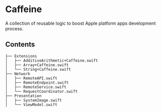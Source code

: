 # Caffeine

A collection of reusable logic to boost Apple platform apps development process.

## Contents

```
├── Extensions
│   ├── AdditiveArithmetic+Caffeine.swift
│   ├── Array+Caffeine.swift
│   └── String+Caffeine.swift
├── Network
│   ├── RemoteAPI.swift
│   ├── RemoteEndpoint.swift
│   ├── RemoteService.swift
│   └── RequestCoordinator.swift
├── Presentation
│   ├── SystemImage.swift
│   └── ViewModel.swift
```
